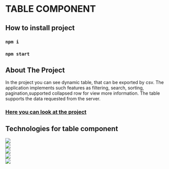 # TABLE COMPONENT

## How to install project

### `npm i`
### `npm start`

## About The Project

In the project you can see dynamic table, that can be exported by csv. The application implements such features as filtering, search, sorting, pagination,supported collapsed row for view more information.
The table supports the data requested from the server.

### [Here you can look at the project](https://azimka228.github.io/table-component/)

## Technologies for table component

<img src="https://img.shields.io/badge/React-20232A?style=for-the-badge&logo=react&logoColor=61DAFB" />\
<img src="https://img.shields.io/badge/TypeScript-007ACC?style=for-the-badge&logo=typescript&logoColor=white" />\
<img src="https://img.shields.io/badge/eslint-3A33D1?style=for-the-badge&logo=eslint&logoColor=white" />\
<img src="https://img.shields.io/badge/prettier-1A2C34?style=for-the-badge&logo=prettier&logoColor=F7BA3E" />\
<img src="https://img.shields.io/badge/Material%20UI-007FFF?style=for-the-badge&logo=mui&logoColor=white" />
<img src="">
